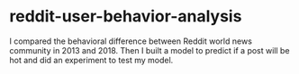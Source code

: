 # reddit-user-behavior-analysis
I compared the behavioral difference between Reddit world news community in 2013 and 2018. Then I built a model to predict if a post will be hot and did an experiment  to test my model.
